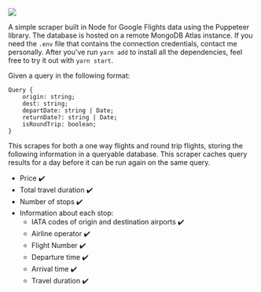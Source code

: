 <img src="https://upload.wikimedia.org/wikipedia/en/thumb/8/86/Google_Flights_logo.svg/1280px-Google_Flights_logo.svg.png" />

A simple scraper built in Node for Google Flights data using the Puppeteer library. The database is hosted on a remote MongoDB Atlas instance. If you need the `.env` file that contains the connection credentials, contact me personally. After you've run `yarn add` to install all the dependencies, feel free to try it out with `yarn start`.

Given a query in the following format:

```
Query {
    origin: string;
    dest: string;
    departDate: string | Date;
    returnDate?: string | Date;
    isRoundTrip: boolean;
}
```

This scrapes for both a one way flights and round trip flights, storing the following information in a queryable database. This scraper caches query results for a day before it can be run again on the same query.

* Price :heavy_check_mark:
* Total travel duration :heavy_check_mark:
* Number of stops :heavy_check_mark:
* Information about each stop:
  - IATA codes of origin and destination airports :heavy_check_mark:
  - Airline operator :heavy_check_mark:
  - Flight Number :heavy_check_mark:
  - Departure time :heavy_check_mark:
  - Arrival time :heavy_check_mark:
  - Travel duration :heavy_check_mark:

